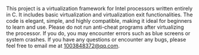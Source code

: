 This project is a virtualization framework for Intel processors written entirely in C. 
It includes basic virtualization and virtualization exit functionalities. 
The code is elegant, simple, and highly compatible, making it ideal for beginners to learn and use. 
Please do not run anti-cheat programs after virtualizing the processor. If you do, you may encounter errors such as blue screens or system crashes.
If you have any questions or encounter any bugs, please feel free to email me at 1003848372@qq.com.
